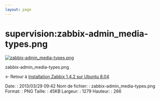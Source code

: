 ```yaml
---
layout: page
---
```


supervision:zabbix-admin\_media-types.png
=========================================

[![zabbix-admin\_media-types.png](..//assets/media/supervision/zabbix-admin_media-types.png@cache=&w=899&h=187 "zabbix-admin_media-types.png")](..//assets/media/supervision/zabbix-admin_media-types.png@cache= "Afficher le fichier original")

zabbix-admin\_media-types.png

← Retour à [Installation Zabbix 1.4.2 sur Ubuntu
8.04](../../zabbix/zabbix-ubuntu-install-old.html "zabbix:zabbix-ubuntu-install-old")

Date:
:   2013/03/29 09:42
Nom de fichier:
:   zabbix-admin\_media-types.png
Format:
:   PNG
Taille:
:   45KB
Largeur:
:   1279
Hauteur:
:   266

